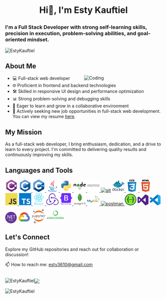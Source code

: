 <h1><b><p align="center">Hi👋, I'm Esty Kauftiel</p></b></h1>
<h3><b>I'm a Full Stack Developer with strong self-learning skills, precision in execution, problem-solving abilities, and goal-oriented mindset.</b></h3>

<p align="left"> <img src="https://komarev.com/ghpvc/?username=EstyKauftiel&label=Profile%20views&color=0e75b6&style=flat" alt="EstyKauftiel" /> </p>

## About Me

<img align="right" alt="Coding" width="250" src="https://media.tenor.com/S59bPkT0pqcAAAAC/programming.gif">


- 💻 Full-stack web developer
- 🌐 Proficient in frontend and backend technologies
- 🛠️ Skilled in responsive UI design and performance optimization
- 📊 Strong problem-solving and debugging skills
- 🌱 Eager to learn and grow in a collaborative environment
- 👀 Actively seeking new job opportunities in full-stack web development. You can view my resume <a href="https://github.com/EstyKauftiel/CV/raw/main/CV-Esty%20kauftiel.pdf" target="_blank">here</a>.

## My Mission

As a full-stack web developer, I bring enthusiasm, dedication, and a drive to learn to every project. I'm committed to delivering quality results and continuously improving my skills.

## Languages and Tools
<p align="left"> 
 <a href="https://docs.microsoft.com/en-us/dotnet/csharp/"><img src="https://raw.githubusercontent.com/devicons/devicon/master/icons/csharp/csharp-original.svg" alt="C#" width="40" height="40"/></a>
<a href="https://www.cprogramming.com/" target="_blank"> <img src="https://raw.githubusercontent.com/devicons/devicon/master/icons/c/c-original.svg" alt="c" width="40" height="40"/> </a> 
<a href="https://www.w3schools.com/cpp/" target="_blank"> <img src="https://raw.githubusercontent.com/devicons/devicon/master/icons/cplusplus/cplusplus-original.svg" alt="cplusplus" width="40" height="40"/> </a>
<a href="https://www.java.com" target="_blank"> <img src="https://raw.githubusercontent.com/devicons/devicon/master/icons/java/java-original.svg" alt="java" width="40" height="40"/> </a>
<a href="https://www.python.org" target="_blank"> <img src="https://raw.githubusercontent.com/devicons/devicon/master/icons/python/python-original.svg" alt="python" width="40" height="40"/> </a>
<a href="https://nodejs.org" target="_blank" rel="noreferrer"> <img src="https://raw.githubusercontent.com/devicons/devicon/master/icons/nodejs/nodejs-original-wordmark.svg" alt="nodejs" width="40" height="40"/> </a> 
<a href="https://expressjs.com" target="_blank" rel="noreferrer"> <img src="https://raw.githubusercontent.com/devicons/devicon/master/icons/express/express-original-wordmark.svg" alt="express" width="40" height="40"/> </a> 
<a href="https://git-scm.com/" target="_blank" rel="noreferrer"> <img src="https://www.vectorlogo.zone/logos/git-scm/git-scm-icon.svg" alt="git" width="40" height="40"/></a> 
<a href="https://www.docker.com/" target="_blank"> <img src="https://raw.githubusercontent.com/devicons/devicon/master/icons/docker/docker-original-wordmark.svg" alt="docker" width="40" height="40"/> </a> 
<a href="https://www.w3schools.com/css/" target="_blank" rel="noreferrer"> <img src="https://raw.githubusercontent.com/devicons/devicon/master/icons/css3/css3-original-wordmark.svg" alt="css3" width="40" height="40"/> </a> 
<a href="https://www.w3.org/html/" target="_blank" rel="noreferrer"> <img src="https://raw.githubusercontent.com/devicons/devicon/master/icons/html5/html5-original-wordmark.svg" alt="html5" width="40" height="40"/> </a>
<a href="https://developer.mozilla.org/en-US/docs/Web/JavaScript" target="_blank" rel="noreferrer"> <img src="https://raw.githubusercontent.com/devicons/devicon/master/icons/javascript/javascript-original.svg" alt="javascript" width="40" height="40"/> </a> 
<a href="https://www.typescriptlang.org/" target="_blank" rel="noreferrer"> <img src="https://raw.githubusercontent.com/devicons/devicon/master/icons/typescript/typescript-original.svg" alt="typescript" width="40" height="40"/> </a> 
 <a href="https://reactjs.org/" target="_blank" rel="noreferrer"> <img src="https://raw.githubusercontent.com/devicons/devicon/master/icons/react/react-original-wordmark.svg" alt="react" width="40" height="40"/> </a>
<a href="https://redux.js.org/"><img src="https://raw.githubusercontent.com/devicons/devicon/master/icons/redux/redux-original.svg" alt="React Redux" width="40" height="40"/></a>
<a href="https://getbootstrap.com" target="_blank" rel="noreferrer"> <img src="https://raw.githubusercontent.com/devicons/devicon/master/icons/bootstrap/bootstrap-plain-wordmark.svg" alt="bootstrap" width="40" height="40"/> </a>
<a href="https://www.mongodb.com/" target="_blank" rel="noreferrer"> <img src="https://raw.githubusercontent.com/devicons/devicon/master/icons/mongodb/mongodb-original-wordmark.svg" alt="mongodb" width="40" height="40"/> </a> 
<a href="https://www.mysql.com/" target="_blank"> <img src="https://raw.githubusercontent.com/devicons/devicon/master/icons/mysql/mysql-original-wordmark.svg" alt="mysql" width="40" height="40"/> </a> 
<a href="https://postman.com" target="_blank" rel="noreferrer"> <img src="https://www.vectorlogo.zone/logos/getpostman/getpostman-icon.svg" alt="postman" width="37" height="37"/> </a> 
<a href="https://swagger.io/specification/"><img src="https://raw.githubusercontent.com/devicons/devicon/master/icons/swagger/swagger-original.svg" alt="swaggwe" width="37" height="37"/></a>
<a href="https://visualstudio.microsoft.com/" target="_blank"><img src="https://github.com/devicons/devicon/blob/master/icons/visualstudio/visualstudio-plain.svg" alt="visual studio" width="35" height="35"/></a>
<a href="https://code.visualstudio.com/" target="_blank"><img src="https://github.com/devicons/devicon/blob/master/icons/vscode/vscode-original.svg" alt="visual studicode" width="35" height="35"/></a>
<a href="https://dotnet.microsoft.com/"><img src="https://raw.githubusercontent.com/devicons/devicon/master/icons/dotnetcore/dotnetcore-original.svg" alt=".NET Core" width="37" height="37"/></a>
<a href="https://cloud.google.com/"><img src="https://raw.githubusercontent.com/devicons/devicon/master/icons/googlecloud/googlecloud-original.svg" alt="GCP" width="40" height="40"/></a>
<a href="https://jupyter.org/"> <img src="https://github.com/devicons/devicon/blob/master/icons/jupyter/jupyter-original-wordmark.svg" title="Jupiter" alt="Jupiter" width="45" height="45"/></a>
<a href="https://www.anaconda.com/"><img src="https://github.com/devicons/devicon/blob/master/icons/anaconda/anaconda-original-wordmark.svg" title="Anaconda" alt="Conda" width="55" height="55"/></a>
 </p>

## Let's Connect

Explore my GitHub repositories and reach out for collaboration or discussion!

📫 How to reach me: esty3610@gmail.com

##
<p>
  <img align="left" src="https://github-readme-stats.vercel.app/api/top-langs?username=EstyKauftiel&show_icons=true&locale=en&layout=compact&theme=dracula" alt="EstyKauftiel" />
</p>

<a href="https://github.com/Gurupreet">
 <img align="center" src="https://github-readme-stats.vercel.app/api?username=EstyKauftiel&show_icons=true&theme=dracula&line_height=27" />
</a>
<p>
  <img align="center" src="https://github-readme-streak-stats.herokuapp.com/?user=EstyKauftiel&theme=radical" alt="EstyKauftiel" />
</p>







